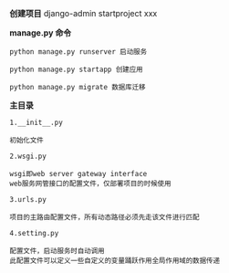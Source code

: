 **创建项目** django-admin startproject xxx

**manage.py 命令**

    python manage.py runserver 启动服务
    
    python manage.py startapp 创建应用
    
    python manage.py migrate 数据库迁移

**主目录**

   `1.__init__.py`
   
    初始化文件
    
   `2.wsgi.py`
   
    wsgi即web server gateway interface
    web服务网管接口的配置文件，仅部署项目的时候使用
    
   `3.urls.py`
   
    项目的主路由配置文件，所有动态路径必须先走该文件进行匹配
    
   `4.setting.py`
   
    配置文件，启动服务时自动调用
    此配置文件可以定义一些自定义的变量踊跃作用全局作用域的数据传递